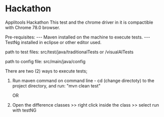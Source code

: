 # Hackathon
Applitools Hackathon
This test and the chrome driver in it is compactible  with  Chrome 78.0 browser.


Pre-requisites:
--- Maven installed on the machine to execute tests.
--- TestNg installed in eclipse or other editor used.

path to test files: src/test/java/traditionalTests or /visualAITests

path to config file: src/main/java/config


There are two (2) ways to execute tests;

1) Run maven command on command line - cd (change directoty) to the project directory, and run: "mvn clean test"

	OR
	
2) Open the difference classes >> right click inside the class >> select run with testNG
